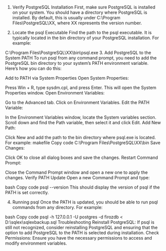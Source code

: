 1. Verify PostgreSQL Installation
First, make sure PostgreSQL is installed on your system. You should have a directory where PostgreSQL is installed. By default, this is usually under C:\Program Files\PostgreSQL\XX\, where XX represents the version number.

2. Locate the psql Executable
Find the path to the psql executable. It is typically located in the bin directory of your PostgreSQL installation. For example:

C:\Program Files\PostgreSQL\XX\bin\psql.exe
3. Add PostgreSQL to the System PATH
To run psql from any command prompt, you need to add the PostgreSQL bin directory to your system’s PATH environment variable. Here’s how you can do this:

Add to PATH via System Properties
Open System Properties:

Press Win + R, type sysdm.cpl, and press Enter. This will open the System Properties window.
Open Environment Variables:

Go to the Advanced tab.
Click on Environment Variables.
Edit the PATH Variable:

In the Environment Variables window, locate the System variables section.
Scroll down and find the Path variable, then select it and click Edit.
Add New Path:

Click New and add the path to the bin directory where psql.exe is located. For example:
makefile
Copy code
C:\Program Files\PostgreSQL\XX\bin
Save Changes:

Click OK to close all dialog boxes and save the changes.
Restart Command Prompt:

Close the Command Prompt window and open a new one to apply the changes.
Verify PATH Update
Open a new Command Prompt and type:

bash
Copy code
psql --version
This should display the version of psql if the PATH is set correctly.

4. Running psql
Once the PATH is updated, you should be able to run psql commands from any directory. For example:

bash
Copy code
psql -h 127.0.0.1 -U postgres -d firozdb < D:\sqlex\sqlexbackup.sql
Troubleshooting
Reinstall PostgreSQL: If psql is still not recognized, consider reinstalling PostgreSQL and ensuring that the option to add PostgreSQL to the PATH is selected during installation.
Check Permissions: Ensure you have the necessary permissions to access and modify environment variables.
